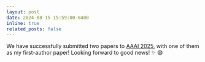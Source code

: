 ```yaml
---
layout: post
date: 2024-08-15 15:59:00-0400
inline: true
related_posts: false
---
```


We have successfully submitted two papers to [AAAI 2025](https://aaai.org/conference/aaai/aaai-25/), with one of them as my first-author paper! Looking forward to good news! :sparkles: :smile: